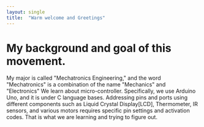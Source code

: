 ```yaml
---
layout: single
title:  "Warm welcome and Greetings"
---
```

# My background and goal of this movement.

My major is called "Mechatronics Engineering," and the word "Mechatronics" is a combination of the name "Mechanics" and "Electronics" We learn about micro-controller. 
Specifically, we use Arduino Uno, and it is under C language bases. Addressing pins and ports using different components such as Liquid Crystal Display[LCD], Thermometer, IR sensors, and various motors requires specific pin settings and activation codes. That is what we are learning and trying to figure out.
